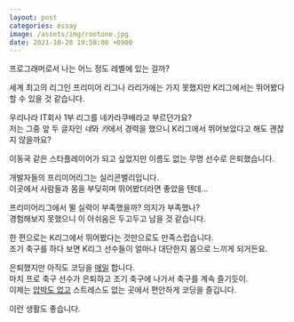```yaml
---
layout: post
categories: essay
image: /assets/img/rootone.jpg
date: 2021-10-20 19:58:00 +0900
---
```


프로그래머로서 나는 어느 정도 레벨에 있는 걸까?

세계 최고의 리그인 프리미어 리그나 라리가에는 가지 못했지만 K리그에서는 뛰어봤다 할 수 있을 것 같습니다.

우리나라 IT회사 1부 리그를 네카라쿠배라고 부르던가요?  
저는 그중 앞 두 글자인 *네*와 *카*에서 경력을 했으니 K리그에서 뛰어보았다고 해도 괜찮지 않을까요?

이동국 같은 스타플레이어가 되고 싶었지만 이름도 없는 무명 선수로 은퇴했습니다.

개발자들의 프리미어리그는 실리콘밸리입니다.  
이곳에서 사람들과 몸을 부딪히며 뛰어봤더라면 좋았을 텐데...

프리미어리그에서 뛸 실력이 부족했을까? 의지가 부족했나?  
경험해보지 못했으니 이 아쉬움은 두고두고 남을 것 같습니다.

한 편으로는 K리그에서 뛰어봤다는 것만으로도 만족스럽습니다.  
조기 축구를 하다 보면 K리그 선수들이 얼마나 대단한지 몸으로 느끼게 되거든요.

은퇴했지만 아직도 코딩을 [매일](https://github.com/benjaminkim) 합니다.  
마치 프로 축구 선수가 은퇴하고 조기 축구에 나가서 축구를 계속 즐기듯이.  
이제는 [압박도 없고](/essay/2021/10/21/일정을-잘-산정하지-못하는-개발자.html) 스트레스도 없는 곳에서 편안하게 코딩을 즐깁니다.

이런 생활도 좋습니다.
